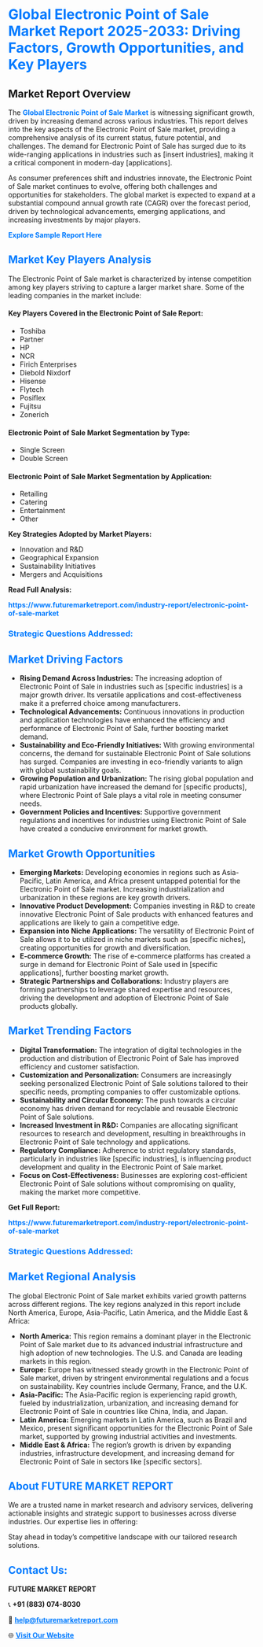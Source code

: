 <h1 style="color: #007BFF;">Global Electronic Point of Sale Market Report 2025-2033: Driving Factors, Growth Opportunities, and Key Players</h1>

<section id="overview">
<h2>Market Report Overview</h2>
<p>The <a href="https://www.futuremarketreport.com/industry-report/electronic-point-of-sale-market" style="color: #007BFF; text-decoration: none;"><strong>Global Electronic Point of Sale Market</strong></a> is witnessing significant growth, driven by increasing demand across various industries. This report delves into the key aspects of the Electronic Point of Sale market, providing a comprehensive analysis of its current status, future potential, and challenges. The demand for Electronic Point of Sale has surged due to its wide-ranging applications in industries such as [insert industries], making it a critical component in modern-day [applications].</p>
<p>As consumer preferences shift and industries innovate, the Electronic Point of Sale market continues to evolve, offering both challenges and opportunities for stakeholders. The global market is expected to expand at a substantial compound annual growth rate (CAGR) over the forecast period, driven by technological advancements, emerging applications, and increasing investments by major players.</p>
</section>

<section id="overview">
<p><a href="https://www.futuremarketreport.com/request-sample/reportId=116157" style="color: #007BFF; text-decoration: none;"><strong>Explore Sample Report Here</strong></a></p>
</section>

<section id="key-players">
<h2 style="color: #007BFF;">Market Key Players Analysis</h2>
<p>The Electronic Point of Sale market is characterized by intense competition among key players striving to capture a larger market share. Some of the leading companies in the market include:</p>
<h4>Key Players Covered in the Electronic Point of Sale Report:</h4>
<ul><li>Toshiba</li><li>Partner</li><li>HP</li><li>NCR</li><li>Firich Enterprises</li><li>Diebold Nixdorf</li><li>Hisense</li><li>Flytech</li><li>Posiflex</li><li>Fujitsu</li><li>Zonerich</li></ul>
<h4>Electronic Point of Sale Market Segmentation by Type:</h4>
<ul><li>Single Screen</li><li>Double Screen</li></ul>

<h4>Electronic Point of Sale Market Segmentation by Application:</h4>
<ul><li>Retailing</li><li>Catering</li><li>Entertainment</li><li>Other</li></ul>
<p><strong>Key Strategies Adopted by Market Players:</strong></p>
<ul>
<li>Innovation and R&D</li>
<li>Geographical Expansion</li>
<li>Sustainability Initiatives</li>
<li>Mergers and Acquisitions</li>
</ul>
</section>

<section>
<p><strong>Read Full Analysis: </strong></p><a href="https://www.futuremarketreport.com/industry-report/electronic-point-of-sale-market" style="color: #007BFF; text-decoration: none;"><strong>https://www.futuremarketreport.com/industry-report/electronic-point-of-sale-market</strong></a>
<h3 style="color: #007BFF;">Strategic Questions Addressed:</h3>
</section>

<section id="driving-factors">
<h2 style="color: #007BFF;">Market Driving Factors</h2>
<ul>
<li><strong>Rising Demand Across Industries:</strong> The increasing adoption of Electronic Point of Sale in industries such as [specific industries] is a major growth driver. Its versatile applications and cost-effectiveness make it a preferred choice among manufacturers.</li>
<li><strong>Technological Advancements:</strong> Continuous innovations in production and application technologies have enhanced the efficiency and performance of Electronic Point of Sale, further boosting market demand.</li>
<li><strong>Sustainability and Eco-Friendly Initiatives:</strong> With growing environmental concerns, the demand for sustainable Electronic Point of Sale solutions has surged. Companies are investing in eco-friendly variants to align with global sustainability goals.</li>
<li><strong>Growing Population and Urbanization:</strong> The rising global population and rapid urbanization have increased the demand for [specific products], where Electronic Point of Sale plays a vital role in meeting consumer needs.</li>
<li><strong>Government Policies and Incentives:</strong> Supportive government regulations and incentives for industries using Electronic Point of Sale have created a conducive environment for market growth.</li>
</ul>
</section>

<section id="growth-opportunities">
<h2 style="color: #007BFF;">Market Growth Opportunities</h2>
<ul>
<li><strong>Emerging Markets:</strong> Developing economies in regions such as Asia-Pacific, Latin America, and Africa present untapped potential for the Electronic Point of Sale market. Increasing industrialization and urbanization in these regions are key growth drivers.</li>
<li><strong>Innovative Product Development:</strong> Companies investing in R&D to create innovative Electronic Point of Sale products with enhanced features and applications are likely to gain a competitive edge.</li>
<li><strong>Expansion into Niche Applications:</strong> The versatility of Electronic Point of Sale allows it to be utilized in niche markets such as [specific niches], creating opportunities for growth and diversification.</li>
<li><strong>E-commerce Growth:</strong> The rise of e-commerce platforms has created a surge in demand for Electronic Point of Sale used in [specific applications], further boosting market growth.</li>
<li><strong>Strategic Partnerships and Collaborations:</strong> Industry players are forming partnerships to leverage shared expertise and resources, driving the development and adoption of Electronic Point of Sale products globally.</li>
</ul>
</section>

<section id="trending-factors">
<h2 style="color: #007BFF;">Market Trending Factors</h2>
<ul>
<li><strong>Digital Transformation:</strong> The integration of digital technologies in the production and distribution of Electronic Point of Sale has improved efficiency and customer satisfaction.</li>
<li><strong>Customization and Personalization:</strong> Consumers are increasingly seeking personalized Electronic Point of Sale solutions tailored to their specific needs, prompting companies to offer customizable options.</li>
<li><strong>Sustainability and Circular Economy:</strong> The push towards a circular economy has driven demand for recyclable and reusable Electronic Point of Sale solutions.</li>
<li><strong>Increased Investment in R&D:</strong> Companies are allocating significant resources to research and development, resulting in breakthroughs in Electronic Point of Sale technology and applications.</li>
<li><strong>Regulatory Compliance:</strong> Adherence to strict regulatory standards, particularly in industries like [specific industries], is influencing product development and quality in the Electronic Point of Sale market.</li>
<li><strong>Focus on Cost-Effectiveness:</strong> Businesses are exploring cost-efficient Electronic Point of Sale solutions without compromising on quality, making the market more competitive.</li>
</ul>
</section>

<section>
<p><strong>Get Full Report: </strong></p><a href="https://www.futuremarketreport.com/industry-report/electronic-point-of-sale-market" style="color: #007BFF; text-decoration: none;"><strong>https://www.futuremarketreport.com/industry-report/electronic-point-of-sale-market</strong></a>
<h3 style="color: #007BFF;">Strategic Questions Addressed:</h3>
</section>


<section id="regional-analysis">
<h2 style="color: #007BFF;">Market Regional Analysis</h2>
<p>The global Electronic Point of Sale market exhibits varied growth patterns across different regions. The key regions analyzed in this report include North America, Europe, Asia-Pacific, Latin America, and the Middle East & Africa:</p>
<ul>
<li><strong>North America:</strong> This region remains a dominant player in the Electronic Point of Sale market due to its advanced industrial infrastructure and high adoption of new technologies. The U.S. and Canada are leading markets in this region.</li>
<li><strong>Europe:</strong> Europe has witnessed steady growth in the Electronic Point of Sale market, driven by stringent environmental regulations and a focus on sustainability. Key countries include Germany, France, and the U.K.</li>
<li><strong>Asia-Pacific:</strong> The Asia-Pacific region is experiencing rapid growth, fueled by industrialization, urbanization, and increasing demand for Electronic Point of Sale in countries like China, India, and Japan.</li>
<li><strong>Latin America:</strong> Emerging markets in Latin America, such as Brazil and Mexico, present significant opportunities for the Electronic Point of Sale market, supported by growing industrial activities and investments.</li>
<li><strong>Middle East & Africa:</strong> The region’s growth is driven by expanding industries, infrastructure development, and increasing demand for Electronic Point of Sale in sectors like [specific sectors].</li>
</ul>
</section>

<footer>
<h2 style="color: #007BFF;">About FUTURE MARKET REPORT</h2>
<p>We are a trusted name in market research and advisory services, delivering actionable insights and strategic support to businesses across diverse industries. Our expertise lies in offering:</p>

<p>Stay ahead in today’s competitive landscape with our tailored research solutions.</p>

<h2 style="color: #007BFF;">Contact Us:</h2>
<p><strong>FUTURE MARKET REPORT</strong></p>
<p>📞 <strong>+91 (883) 074-8030</strong></p>
<p>📧 <strong><a href="mailto:help@futuremarketreport.com" style="color: #007BFF;">help@futuremarketreport.com</a></strong></p>
<p>🌐 <strong><a href="https://www.futuremarketreport.com/" style="color: #007BFF;">Visit Our Website</a></strong></p>
</footer>